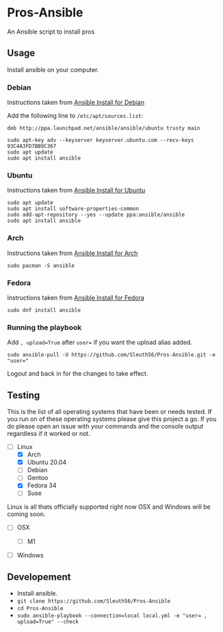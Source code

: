 # Pros-Ansible
An Ansible script to install pros
## Usage
Install ansible on your computer.
### Debian
Instructions taken from [Ansible Install for Debian](https://docs.ansible.com/ansible/latest/installation_guide/intro_installation.html#installing-ansible-on-debian)

Add the following line to `/etc/apt/sources.list`:

`deb http://ppa.launchpad.net/ansible/ansible/ubuntu trusty main`

```bash=
sudo apt-key adv --keyserver keyserver.ubuntu.com --recv-keys 93C4A3FD7BB9C367
sudo apt update
sudo apt install ansible
```
### Ubuntu
Instructions taken from [Ansible Install for Ubuntu](https://docs.ansible.com/ansible/latest/installation_guide/intro_installation.html#installing-ansible-on-ubuntu)
```bash=
sudo apt update
sudo apt install software-properties-common
sudo add-apt-repository --yes --update ppa:ansible/ansible
sudo apt install ansible
```
### Arch
Instructions taken from [Ansible Install for Arch](https://docs.ansible.com/ansible/latest/installation_guide/intro_installation.html#installing-ansible-on-arch-linux)

`sudo pacman -S ansible`
### Fedora
Instructions taken from [Ansible Install for Fedora](https://docs.ansible.com/ansible/latest/installation_guide/intro_installation.html#installing-ansible-on-rhel-centos-or-fedora)

`sudo dnf install ansible`

### Running the playbook
Add `, upload=True` after `user=` if you want the upload alias added.

`sudo ansible-pull -U https://github.com/Sleuth56/Pros-Ansible.git -e "user="`

Logout and back in for the changes to take effect.

## Testing
This is the list of all operating systems that have been or needs tested.
If you run on of these operating systems please give this project a go.
If you do please open an issue with your commands and the console output regardless if it worked or not.
- [ ] Linux
  - [x] Arch
  - [x] Ubuntu 20.04
  - [ ] Debian
  - [ ] Gentoo
  - [x] Fedora 34
  - [ ] Suse

Linux is all thats officially supported right now OSX and Windows will be coming soon.
- [ ] OSX
  - [ ] M1
- [ ] Windows


## Developement
- Install ansible.
- `git clone https://github.com/Sleuth56/Pros-Ansible`
- `cd Pros-Ansible`
- `sudo ansible-playbook --connection=local local.yml -e "user= , upload=True" --check`